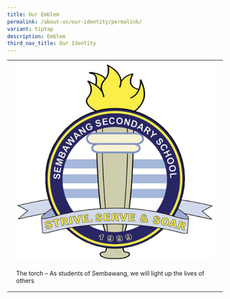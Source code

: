 ```yaml
---
title: Our Emblem
permalink: /about-us/our-identity/permalink/
variant: tiptap
description: Emblem
third_nav_title: Our Identity
---
```

<p></p><table><tbody><tr><th rowspan="1" colspan="1"><p></p></th><th rowspan="1" colspan="1"><div class="isomer-image-wrapper"><img height="auto" width="100%" alt="" src="/images/SMB_Logo_2.jpg"></div></th><th rowspan="1" colspan="1"><p></p></th></tr><tr><td rowspan="1" colspan="1"><p></p></td><td rowspan="1" colspan="1"><p>The torch – As students of Sembawang, we will light up the lives of others</p></td><td rowspan="1" colspan="1"><p></p></td></tr></tbody></table><p></p>